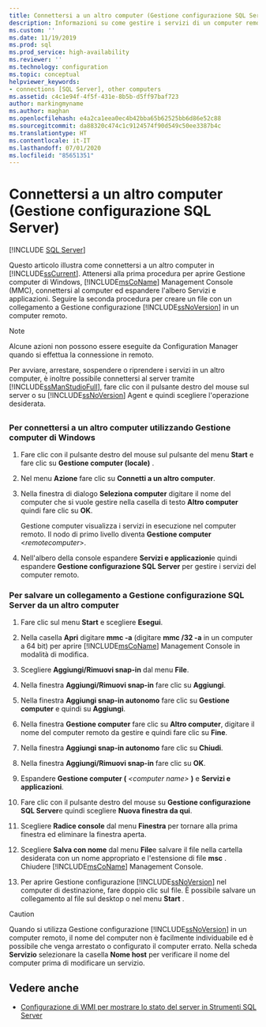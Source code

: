 ```yaml
---
title: Connettersi a un altro computer (Gestione configurazione SQL Server) | Microsoft Docs
description: Informazioni su come gestire i servizi di un computer remoto. Scoprire come usare Gestione configurazione SQL Server o SQL Server Management Studio per questa attività.
ms.custom: ''
ms.date: 11/19/2019
ms.prod: sql
ms.prod_service: high-availability
ms.reviewer: ''
ms.technology: configuration
ms.topic: conceptual
helpviewer_keywords:
- connections [SQL Server], other computers
ms.assetid: c4c1e94f-4f5f-431e-8b5b-d5ff97baf723
author: markingmyname
ms.author: maghan
ms.openlocfilehash: e4a2ca1eea0ec4b42bba65b62525bb6d86e52c88
ms.sourcegitcommit: da88320c474c1c9124574f90d549c50ee3387b4c
ms.translationtype: HT
ms.contentlocale: it-IT
ms.lasthandoff: 07/01/2020
ms.locfileid: "85651351"
---
```

# <a name="scm-services---connect-to-another-computer"></a>Connettersi a un altro computer (Gestione configurazione SQL Server)

 [!INCLUDE [SQL Server](../../includes/applies-to-version/sqlserver.md)]

Questo articolo illustra come connettersi a un altro computer in [!INCLUDE[ssCurrent](../../includes/sscurrent-md.md)]. Attenersi alla prima procedura per aprire Gestione computer di Windows, [!INCLUDE[msCoName](../../includes/msconame-md.md)] Management Console (MMC), connettersi al computer ed espandere l'albero Servizi e applicazioni. Seguire la seconda procedura per creare un file con un collegamento a Gestione configurazione [!INCLUDE[ssNoVersion](../../includes/ssnoversion-md.md)] in un computer remoto.

> [!NOTE]
> Alcune azioni non possono essere eseguite da Configuration Manager quando si effettua la connessione in remoto.

Per avviare, arrestare, sospendere o riprendere i servizi in un altro computer, è inoltre possibile connettersi al server tramite [!INCLUDE[ssManStudioFull](../../includes/ssmanstudiofull-md.md)], fare clic con il pulsante destro del mouse sul server o su [!INCLUDE[ssNoVersion](../../includes/ssnoversion-md.md)] Agent e quindi scegliere l'operazione desiderata.

## <a name="SSMSProcedure"></a>

### <a name="to-connect-to-another-computer-with-windows-computer-management"></a>Per connettersi a un altro computer utilizzando Gestione computer di Windows

1. Fare clic con il pulsante destro del mouse sul pulsante del menu **Start** e fare clic su **Gestione computer (locale)** .
2. Nel menu **Azione** fare clic su **Connetti a un altro computer**.
3. Nella finestra di dialogo **Seleziona computer** digitare il nome del computer che si vuole gestire nella casella di testo **Altro computer** quindi fare clic su **OK**.

   Gestione computer visualizza i servizi in esecuzione nel computer remoto. Il nodo di primo livello diventa **Gestione computer** \<*remotecomputer*>.

4. Nell'albero della console espandere **Servizi e applicazioni**e quindi espandere **Gestione configurazione SQL Server** per gestire i servizi del computer remoto.

### <a name="to-save-a-link-to-sql-server-configuration-manager-for-another-computer"></a>Per salvare un collegamento a Gestione configurazione SQL Server da un altro computer

1. Fare clic sul menu **Start** e scegliere **Esegui**.

2. Nella casella **Apri** digitare **mmc -a** (digitare **mmc /32 -a** in un computer a 64 bit) per aprire [!INCLUDE[msCoName](../../includes/msconame-md.md)] Management Console in modalità di modifica.
3. Scegliere **Aggiungi/Rimuovi snap-in** dal menu **File**.
4. Nella finestra **Aggiungi/Rimuovi snap-in** fare clic su **Aggiungi**.
5. Nella finestra **Aggiungi snap-in autonomo** fare clic su **Gestione computer** e quindi su **Aggiungi**.
6. Nella finestra **Gestione computer** fare clic su **Altro computer**, digitare il nome del computer remoto da gestire e quindi fare clic su **Fine**.
7. Nella finestra **Aggiungi snap-in autonomo** fare clic su **Chiudi**.
8. Nella finestra **Aggiungi/Rimuovi snap-in** fare clic su **OK**.
9. Espandere **Gestione computer (** _\<computer name>_ **)** e **Servizi e applicazioni**.
10. Fare clic con il pulsante destro del mouse su **Gestione configurazione SQL Server**e quindi scegliere **Nuova finestra da qui**.
11. Scegliere **Radice console** dal menu **Finestra** per tornare alla prima finestra ed eliminare la finestra aperta.
12. Scegliere **Salva con nome** dal menu **File**e salvare il file nella cartella desiderata con un nome appropriato e l'estensione di file **msc** . Chiudere [!INCLUDE[msCoName](../../includes/msconame-md.md)] Management Console.
13. Per aprire Gestione configurazione [!INCLUDE[ssNoVersion](../../includes/ssnoversion-md.md)] nel computer di destinazione, fare doppio clic sul file. È possibile salvare un collegamento al file sul desktop o nel menu **Start** .

> [!CAUTION]
> Quando si utilizza Gestione configurazione [!INCLUDE[ssNoVersion](../../includes/ssnoversion-md.md)] in un computer remoto, il nome del computer non è facilmente individuabile ed è possibile che venga arrestato o configurato il computer errato. Nella scheda **Servizio** selezionare la casella **Nome host** per verificare il nome del computer prima di modificare un servizio.

## <a name="see-also"></a>Vedere anche

- [Configurazione di WMI per mostrare lo stato del server in Strumenti SQL Server](../../ssms/configure-wmi-to-show-server-status-in-sql-server-tools.md)
